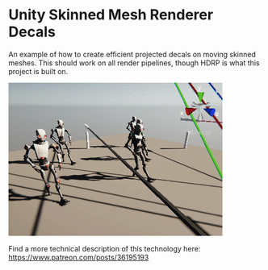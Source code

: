 # Unity Skinned Mesh Renderer Decals

An example of how to create efficient projected decals on moving skinned meshes. This should work on all render pipelines, though HDRP is what this project is built on.

![some decals](showcase.gif)

Find a more technical description of this technology here: https://www.patreon.com/posts/36195193
